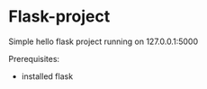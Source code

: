 # Flask-project
Simple hello flask project running on 127.0.0.1:5000

Prerequisites: 
+ installed flask
